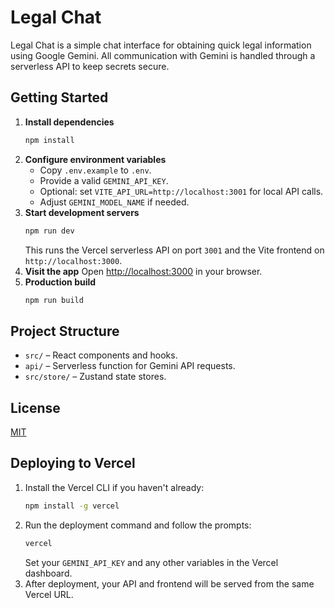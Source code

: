 # Legal Chat

Legal Chat is a simple chat interface for obtaining quick legal information using Google Gemini. All communication with Gemini is handled through a serverless API to keep secrets secure.

## Getting Started

1. **Install dependencies**
   ```sh
   npm install
   ```
2. **Configure environment variables**
   - Copy `.env.example` to `.env`.
   - Provide a valid `GEMINI_API_KEY`.
   - Optional: set `VITE_API_URL=http://localhost:3001` for local API calls.
   - Adjust `GEMINI_MODEL_NAME` if needed.
3. **Start development servers**
   ```sh
   npm run dev
   ```
   This runs the Vercel serverless API on port `3001` and the Vite frontend on `http://localhost:3000`.
4. **Visit the app**
   Open <http://localhost:3000> in your browser.
5. **Production build**
   ```sh
   npm run build
   ```

## Project Structure

- `src/` – React components and hooks.
- `api/` – Serverless function for Gemini API requests.
- `src/store/` – Zustand state stores.

## License

[MIT](LICENSE)

## Deploying to Vercel

1. Install the Vercel CLI if you haven't already:
   ```sh
   npm install -g vercel
   ```
2. Run the deployment command and follow the prompts:
   ```sh
   vercel
   ```
   Set your `GEMINI_API_KEY` and any other variables in the Vercel dashboard.
3. After deployment, your API and frontend will be served from the same Vercel URL.
